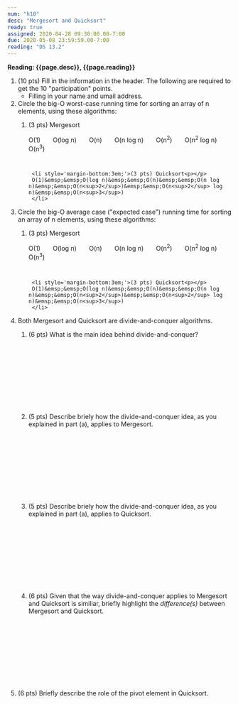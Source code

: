 ```yaml
---
num: "h10"
desc: "Mergesort and Quicksort"
ready: true
assigned: 2020-04-28 09:30:00.00-7:00
due: 2020-05-08 23:59:59.00-7:00
reading: "DS 13.2"
---
```



<b>Reading: {{page.desc}},  {{page.reading}}</b>
 
<ol start="1">

<li>(10 pts) Fill in the information in the header. The following are required to get the 10 "participation" points.
    <ul>
    <li>Filling in your name and umail address.<br /></li>
    </ul>
 </li>

 <li>Circle the big-O worst-case running time for sorting an array of n elements, using these algorithms:<p></p>
   <ol>
     <li style='margin-bottom:3em;'>(3 pts) Mergesort<p></p>
     O(1)&emsp;&emsp;O(log n)&emsp;&emsp;O(n)&emsp;&emsp;O(n log n)&emsp;&emsp;O(n<sup>2</sup>)&emsp;&emsp;O(n<sup>2</sup> log n)&emsp;&emsp;O(n<sup>3</sup>)
     </li>
 
     <li style='margin-bottom:3em;'>(3 pts) Quicksort<p></p>
     O(1)&emsp;&emsp;O(log n)&emsp;&emsp;O(n)&emsp;&emsp;O(n log n)&emsp;&emsp;O(n<sup>2</sup>)&emsp;&emsp;O(n<sup>2</sup> log n)&emsp;&emsp;O(n<sup>3</sup>)
     </li>
   </ol>
 </li>
 
 
  <li>Circle the big-O average case ("expected case") running time for sorting an array of n elements, using these algorithms:<p></p>
   <ol>
     <li style='margin-bottom:3em;'>(3 pts) Mergesort<p></p>
     O(1)&emsp;&emsp;O(log n)&emsp;&emsp;O(n)&emsp;&emsp;O(n log n)&emsp;&emsp;O(n<sup>2</sup>)&emsp;&emsp;O(n<sup>2</sup> log n)&emsp;&emsp;O(n<sup>3</sup>)
     </li>
 
     <li style='margin-bottom:3em;'>(3 pts) Quicksort<p></p>
     O(1)&emsp;&emsp;O(log n)&emsp;&emsp;O(n)&emsp;&emsp;O(n log n)&emsp;&emsp;O(n<sup>2</sup>)&emsp;&emsp;O(n<sup>2</sup> log n)&emsp;&emsp;O(n<sup>3</sup>)
     </li>
   </ol>
 </li>

  
<div class="pagebreak"></div>


  <li>Both Mergesort and Quicksort are divide-and-conquer algorithms.<p></p>
  <ol>
    <li style='margin-bottom:12em;'>(6 pts) What is the main idea behind divide-and-conquer?</li>
    <li style='margin-bottom:12em;'>(5 pts) Describe briely how the divide-and-conquer idea, as you explained in part (a), applies to Mergesort.</li>
    <li style='margin-bottom:12em;'>(5 pts) Describe briely how the divide-and-conquer idea, as you explained in part (a), applies to Quicksort.</li>
    <li style='margin-bottom:12em;'>(6 pts) Given that the way divide-and-conquer applies to Mergesort and Quicksort is similiar, briefly highlight the <i>difference(s)</i> between Mergesort and Quicksort.</li>
  </ol>
  </li>

  <li style='margin-bottom:12em;'>(6 pts) Briefly describe the role of the pivot element in Quicksort.</li>
</ol>

